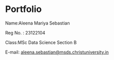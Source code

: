 # Portfolio 
Name:Aleena Mariya Sebastian

Reg No. : 23122104

Class:MSc Data Science Section B

E-mail: aleena.sebastian@msds.christuniversity.in